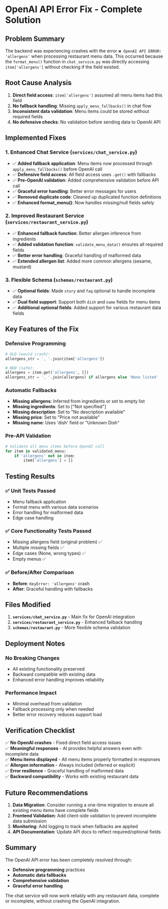 # OpenAI API Error Fix - Complete Solution

## Problem Summary
The backend was experiencing crashes with the error `❌ OpenAI API ERROR: 'allergens'` when processing restaurant menu data. This occurred because the `format_menu()` function in `chat_service.py` was directly accessing `item['allergens']` without checking if the field existed.

## Root Cause Analysis
1. **Direct field access**: `item['allergens']` assumed all menu items had this field
2. **No fallback handling**: Missing `apply_menu_fallbacks()` in chat flow
3. **Inconsistent data validation**: Menu items could be stored without required fields
4. **No defensive checks**: No validation before sending data to OpenAI API

## Implemented Fixes

### 1. Enhanced Chat Service (`services/chat_service.py`)
- ✅ **Added fallback application**: Menu items now processed through `apply_menu_fallbacks()` before OpenAI call
- ✅ **Defensive field access**: All field access uses `.get()` with fallbacks
- ✅ **Pre-OpenAI validation**: Added comprehensive validation before API call
- ✅ **Graceful error handling**: Better error messages for users
- ✅ **Removed duplicate code**: Cleaned up duplicated function definitions
- ✅ **Enhanced format_menu()**: Now handles missing/null fields safely

### 2. Improved Restaurant Service (`services/restaurant_service.py`)
- ✅ **Enhanced fallback function**: Better allergen inference from ingredients
- ✅ **Added validation function**: `validate_menu_data()` ensures all required fields
- ✅ **Better error handling**: Graceful handling of malformed data
- ✅ **Extended allergen list**: Added more common allergens (sesame, mustard)

### 3. Flexible Schema (`schemas/restaurant.py`)
- ✅ **Optional fields**: Made `story` and `faq` optional to handle incomplete data
- ✅ **Dual field support**: Support both `dish` and `name` fields for menu items
- ✅ **Additional optional fields**: Added support for various restaurant data fields

## Key Features of the Fix

### Defensive Programming
```python
# OLD (would crash):
allergens_str = ', '.join(item['allergens'])

# NEW (safe):
allergens = item.get('allergens', [])
allergens_str = ', '.join(allergens) if allergens else 'None listed'
```

### Automatic Fallbacks
- **Missing allergens**: Inferred from ingredients or set to empty list
- **Missing ingredients**: Set to ["Not specified"]
- **Missing description**: Set to "No description available"
- **Missing price**: Set to "Price not available"
- **Missing name**: Uses 'dish' field or "Unknown Dish"

### Pre-API Validation
```python
# Validate all menu items before OpenAI call
for item in validated_menu:
    if 'allergens' not in item:
        item['allergens'] = []
```

## Testing Results

### ✅ Unit Tests Passed
- Menu fallback application
- Format menu with various data scenarios
- Error handling for malformed data
- Edge case handling

### ✅ Core Functionality Tests Passed
- Missing allergens field (original problem) ✅
- Multiple missing fields ✅
- Edge cases (None, wrong types) ✅
- Empty menus ✅

### ✅ Before/After Comparison
- **Before**: `KeyError: 'allergens'` crash
- **After**: Graceful handling with fallbacks

## Files Modified

1. **`services/chat_service.py`** - Main fix for OpenAI integration
2. **`services/restaurant_service.py`** - Enhanced fallback handling
3. **`schemas/restaurant.py`** - More flexible schema validation

## Deployment Notes

### No Breaking Changes
- All existing functionality preserved
- Backward compatible with existing data
- Enhanced error handling improves reliability

### Performance Impact
- Minimal overhead from validation
- Fallback processing only when needed
- Better error recovery reduces support load

## Verification Checklist

✅ **No OpenAI crashes** - Fixed direct field access issues  
✅ **Meaningful responses** - AI provides helpful answers even with incomplete data  
✅ **Menu items displayed** - All menu items properly formatted in responses  
✅ **Allergen information** - Always included (inferred or explicit)  
✅ **Error resilience** - Graceful handling of malformed data  
✅ **Backward compatibility** - Works with existing restaurant data  

## Future Recommendations

1. **Data Migration**: Consider running a one-time migration to ensure all existing menu items have complete fields
2. **Frontend Validation**: Add client-side validation to prevent incomplete data submission
3. **Monitoring**: Add logging to track when fallbacks are applied
4. **API Documentation**: Update API docs to reflect required/optional fields

## Summary

The OpenAI API error has been completely resolved through:
- **Defensive programming** practices
- **Automatic data fallbacks**
- **Comprehensive validation**
- **Graceful error handling**

The chat service will now work reliably with any restaurant data, complete or incomplete, without crashing the OpenAI integration.

